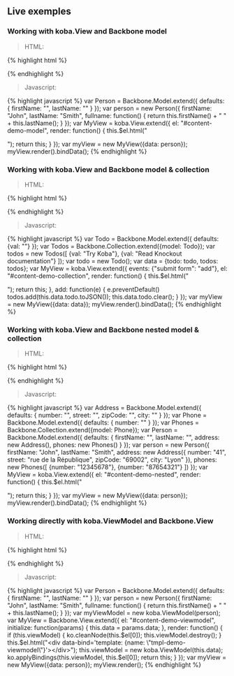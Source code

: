 ## Live exemples

### <a name='demo-model'></a> Working with koba.View and Backbone model

<script type='text/html' id='tmpl-demo-model'>
    <p>First name: <input data-bind='value: firstName, valueUpdate: "keyup"' /></p>
    <p>Last name: <input data-bind='value: lastName, valueUpdate: "keyup"' /></p>
    <h2 data-bind='text: fullname'></h2>
</script>
<div id='content-demo-model' class='demo'></div>

<script type="text/javascript">
/*<![CDATA[*/
function demoModel() {
var Person = Backbone.Model.extend({
    defaults: {
        firstName: "",
        lastName: ""
    }
});
var person = new Person({
    firstName: "John",
    lastName: "Smith",
    fullname: function() { 
        return this.firstName() + " " + this.lastName();
    }
});
var MyView = koba.View.extend({
    el: "#content-demo-model",
    render: function() {
        this.$el.html("<div data-bind='template: {name: \"tmpl-demo-model\"}'></div>");
        return this;
    }
});
var myView = new MyView({data: person});
myView.render().bindData();
};
/*]]>*/
</script>

  > HTML:

{% highlight html %}
<script type='text/html' id='tmpl-demo-model'>
    <p>First name: <input data-bind='value: firstName, valueUpdate: "keyup"' /></p>
    <p>Last name: <input data-bind='value: lastName, valueUpdate: "keyup"' /></p>
    <h2 data-bind='text: fullname'></h2>
</script>
<div id='content-demo-model' class='demo'></div>
{% endhighlight %}

  > Javascript:

{% highlight javascript %}
var Person = Backbone.Model.extend({
    defaults: {
        firstName: "",
        lastName: ""
    }
});
var person = new Person({
    firstName: "John",
    lastName: "Smith",
    fullname: function() { 
        return this.firstName() + " " + this.lastName();
    }
});
var MyView = koba.View.extend({
    el: "#content-demo-model",
    render: function() {
        this.$el.html("<div data-bind='template: {name: \"tmpl-demo-model\"}'></div>");
        return this;
    }
});
var myView = new MyView({data: person});
myView.render().bindData();
{% endhighlight %}

### <a name='demo-collection'></a> Working with koba.View and Backbone model & collection

<script type='text/html' id='tmpl-demo-collection'>
    <div data-bind="foreach: todos">
        <p><input data-bind='value: val, valueUpdate: "keyup"' /> <span data-bind='text: val()'></span></p>
    </div>
    <div>
        <form><input data-bind='value: todo.val' /> <button id='add' type='submit'>Add</button></form>
    </div>
</script>
<div id='content-demo-collection' class='demo'></div>

<script type="text/javascript">
/*<![CDATA[*/
function demoCollection() {
var Todo = Backbone.Model.extend({
    defaults: {val: ""}
});
var Todos = Backbone.Collection.extend({model: Todo});
var todos = new Todos([
    {val: "Try Koba"},
    {val: "Read Knockout documentation"}
]);
var todo = new Todo();
var data = {todo: todo, todos: todos};
var MyView = koba.View.extend({
    events: {"submit form": "add"},
    el: "#content-demo-collection",
    render: function() {
        this.$el.html("<div data-bind='template: {name: \"tmpl-demo-collection\"}'></div>");
        return this;
    },
    add: function(e) {
        e.preventDefault()
        todos.add(this.data.todo.toJSON());
        this.data.todo.clear();
    }
});
var myView = new MyView({data: data});
myView.render().bindData();
};
/*]]>*/
</script>

  > HTML:

{% highlight html %}
<script type='text/html' id='tmpl-demo-collection'>
    <div data-bind="foreach: todos">
        <p><input data-bind='value: val, valueUpdate: "keyup"' /> <span data-bind='text: val()'></span></p>
    </div>
    <div>
        <form><input data-bind='value: todo.val' /> <button id='add' type='submit'>Add</button></form>
    </div>
</script>
<div id='content-demo-collection' class='demo'></div>
{% endhighlight %}

  > Javascript:

{% highlight javascript %}
var Todo = Backbone.Model.extend({
    defaults: {val: ""}
});
var Todos = Backbone.Collection.extend({model: Todo});
var todos = new Todos([
    {val: "Try Koba"},
    {val: "Read Knockout documentation"}
]);
var todo = new Todo();
var data = {todo: todo, todos: todos};
var MyView = koba.View.extend({
    events: {"submit form": "add"},
    el: "#content-demo-collection",
    render: function() {
        this.$el.html("<div data-bind='template: {name: \"tmpl-demo-collection\"}'></div>");
        return this;
    },
    add: function(e) {
        e.preventDefault()
        todos.add(this.data.todo.toJSON());
        this.data.todo.clear();
    }
});
var myView = new MyView({data: data});
myView.render().bindData();
{% endhighlight %}

### <a name='demo-nested'></a> Working with koba.View and Backbone nested model & collection

<script type='text/html' id='tmpl-demo-nested'>
    <p>First name: <input data-bind='value: firstName, valueUpdate: "keyup"' /></p>
    <p>Last name: <input data-bind='value: lastName, valueUpdate: "keyup"' /></p>
    <h2><span data-bind='text: firstName() + " " + lastName()'></h2>
    <p style='padding-left: 1rem;'>Address:</p>
    <p style='padding-left: 3rem;'><input data-bind='value: address.number, valueUpdate: "keyup"' /> <input data-bind='value: address.street, valueUpdate: "keyup"' /></p>
    <p style='padding-left: 3rem;'><input data-bind='value: address.zipCode, valueUpdate: "keyup"' /> <input data-bind='value: address.city, valueUpdate: "keyup"' /></p>
    <h2><span data-bind='text: address.number() + " " + address.street() + " " + address.zipCode() + " " + address.city()'></span></h2>
    <p style='padding-left: 1rem;'>Phones:</p>
    <div data-bind="foreach: phones">
        <p style='padding-left: 3rem;'><input data-bind='value: number, valueUpdate: "keyup"' /> <span data-bind='text: number()'></span></p>
    </div>
</script>
<div id='content-demo-nested' class='demo'></div>

<script type="text/javascript">
/*<![CDATA[*/
function demoNested() {
var Address = Backbone.Model.extend({
    defaults: {
        number: "",
        street: "",
        zipCode: "",
        city: ""
    }
});
var Phone = Backbone.Model.extend({
    defaults: {
        number: ""
    }
});
var Phones = Backbone.Collection.extend({model: Phone});
var Person = Backbone.Model.extend({
    defaults: {
        firstName: "",
        lastName: "",
        address: new Address(),
        phones: new Phones()
    }
});
var person = new Person({
    firstName: "John",
    lastName: "Smith",
    address: new Address({
        number: "41",
        street: "rue de la République",
        zipCode: "69002",
        city: "Lyon"
    }),
    phones: new Phones([
        {number: "12345678"},
        {number: "87654321"}
    ])
});
var MyView = koba.View.extend({
    el: "#content-demo-nested",
    render: function() {
        this.$el.html("<div data-bind='template: {name: \"tmpl-demo-nested\"}'></div>");
        return this;
    }
});
var myView = new MyView({data: person});
myView.render().bindData();
};
/*]]>*/
</script>

  > HTML:

{% highlight html %}
<script type='text/html' id='tmpl-demo-nested'>
    <p>First name: <input data-bind='value: firstName, valueUpdate: "keyup"' /></p>
    <p>Last name: <input data-bind='value: lastName, valueUpdate: "keyup"' /></p>
    <h2><span data-bind='text: firstName() + " " + lastName()'></h2>
    <p style='padding-left: 1rem;'>Address:</p>
    <p style='padding-left: 3rem;'><input data-bind='value: address.number, valueUpdate: "keyup"' /> <input data-bind='value: address.street, valueUpdate: "keyup"' /></p>
    <p style='padding-left: 3rem;'><input data-bind='value: address.zipCode, valueUpdate: "keyup"' /> <input data-bind='value: address.city, valueUpdate: "keyup"' /></p>
    <h2><span data-bind='text: address.number() + " " + address.street() + " " + address.zipCode() + " " + address.city()'></span></h2>
    <p style='padding-left: 1rem;'>Phones:</p>
    <div data-bind="foreach: phones">
        <p style='padding-left: 3rem;'><input data-bind='value: number, valueUpdate: "keyup"' /> <span data-bind='text: number()'></span></p>
    </div>
</script>
<div id='content-demo-nested' class='demo'></div>
{% endhighlight %}

  > Javascript:

{% highlight javascript %}
var Address = Backbone.Model.extend({
    defaults: {
        number: "",
        street: "",
        zipCode: "",
        city: ""
    }
});
var Phone = Backbone.Model.extend({
    defaults: {
        number: ""
    }
});
var Phones = Backbone.Collection.extend({model: Phone});
var Person = Backbone.Model.extend({
    defaults: {
        firstName: "",
        lastName: "",
        address: new Address(),
        phones: new Phones()
    }
});
var person = new Person({
    firstName: "John",
    lastName: "Smith",
    address: new Address({
        number: "41",
        street: "rue de la République",
        zipCode: "69002",
        city: "Lyon"
    }),
    phones: new Phones([
        {number: "12345678"},
        {number: "87654321"}
    ])
});
var MyView = koba.View.extend({
    el: "#content-demo-nested",
    render: function() {
        this.$el.html("<div data-bind='template: {name: \"tmpl-demo-nested\"}'></div>");
        return this;
    }
});
var myView = new MyView({data: person});
myView.render().bindData();
{% endhighlight %}

### <a name="demo-viewmodel"></a> Working directly with koba.ViewModel and Backbone.View

<script type='text/html' id='tmpl-demo-viewmodel'>
    <p>First name: <input data-bind='value: firstName, valueUpdate: "keyup"' /></p>
    <p>Last name: <input data-bind='value: lastName, valueUpdate: "keyup"' /></p>
    <h2 data-bind='text: fullname'></h2>
</script>
<div id='content-demo-viewmodel' class='demo'></div>

<script type="text/javascript">
/*<![CDATA[*/
function demoViewModel() {
var Person = Backbone.Model.extend({
    defaults: {
        firstName: "",
        lastName: ""
    }
});
var person = new Person({
    firstName: "John",
    lastName: "Smith",
    fullname: function() { 
        return this.firstName() + " " + this.lastName();
    }
});
var myViewModel = new koba.ViewModel(person);
var MyView = Backbone.View.extend({
    el: "#content-demo-viewmodel",
    initialize: function(params) {
        this.data = params.data;
    },
    render: function() {
        if (this.viewModel) {
            ko.cleanNode(this.$el[0]);
            this.viewModel.destroy();
        }  
        this.$el.html("<div data-bind='template: {name: \"tmpl-demo-viewmodel\"}'></div>");
        this.viewModel = new koba.ViewModel(this.data);
        ko.applyBindings(this.viewModel, this.$el[0]);
        return this;
    }
});
var myView = new MyView({data: person});
myView.render();
};
/*]]>*/
</script>

  > HTML:

{% highlight html %}
<script type='text/html' id='tmpl-demo-viewmodel'>
    <p>First name: <input data-bind='value: firstName, valueUpdate: "keyup"' /></p>
    <p>Last name: <input data-bind='value: lastName, valueUpdate: "keyup"' /></p>
    <h2 data-bind='text: fullname'></h2>
</script>
<div id='content-demo-viewmodel' class='demo'></div>
{% endhighlight %}

  > Javascript:

{% highlight javascript %}
var Person = Backbone.Model.extend({
    defaults: {
        firstName: "",
        lastName: ""
    }
});
var person = new Person({
    firstName: "John",
    lastName: "Smith",
    fullname: function() { 
        return this.firstName() + " " + this.lastName();
    }
});
var myViewModel = new koba.ViewModel(person);
var MyView = Backbone.View.extend({
    el: "#content-demo-viewmodel",
    initialize: function(params) {
        this.data = params.data;
    },
    render: function() {
        if (this.viewModel) {
            ko.cleanNode(this.$el[0]);
            this.viewModel.destroy();
        }  
        this.$el.html("<div data-bind='template: {name: \"tmpl-demo-viewmodel\"}'></div>");
        this.viewModel = new koba.ViewModel(this.data);
        ko.applyBindings(this.viewModel, this.$el[0]);
        return this;
    }
});
var myView = new MyView({data: person});
myView.render();
{% endhighlight %}




<script type="text/javascript">
/*<![CDATA[*/
window.onload = function() {
    demoModel();
    demoCollection();
    demoNested();
    demoViewModel();
}
/*]]>*/
</script>